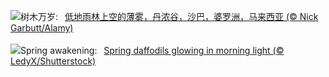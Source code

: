 ![](https://www.bing.com/th?id=OHR.DanumValley_ZH-CN5786482012_UHD.jpg&w=1000)树木万岁:&nbsp;&ensp;[低地雨林上空的薄雾，丹浓谷，沙巴，婆罗洲，马来西亚 (© Nick Garbutt/Alamy)](https://www.bing.com/th?id=OHR.DanumValley_ZH-CN5786482012_UHD.jpg)
<br><br/>
![](https://www.bing.com/th?id=OHR.SpringDaffodils_EN-US9726346116_UHD.jpg&w=1000)Spring awakening:&nbsp;&ensp;[Spring daffodils glowing in morning light (© LedyX/Shutterstock)](https://www.bing.com/th?id=OHR.SpringDaffodils_EN-US9726346116_UHD.jpg)
<br><br/>
